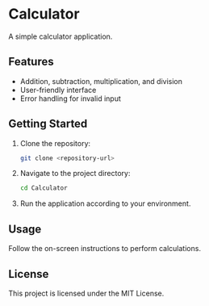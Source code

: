# Calculator

A simple calculator application.

## Features

- Addition, subtraction, multiplication, and division
- User-friendly interface
- Error handling for invalid input

## Getting Started

1. Clone the repository:
   ```sh
   git clone <repository-url>
   ```
2. Navigate to the project directory:
   ```sh
   cd Calculator
   ```
3. Run the application according to your environment.

## Usage

Follow the on-screen instructions to perform calculations.

## License

This project is licensed under the MIT License.